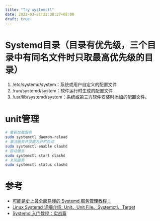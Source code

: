 ```yaml
---
title: "Try systemctl"
date: 2022-03-21T22:38:27+08:00
draft: true
---
```


# Systemd目录（目录有优先级，三个目录中有同名文件时只取最高优先级的目录）
1. /etc/systemd/system：系统或用户自定义的配置文件
2. /run/systemd/system：软件运行时生成的配置文件
3. /usr/lib/systemd/system：系统或第三方软件安装时添加的配置文件。


# unit管理
```bash
# 重新加载服务
sudo systemctl daemon-reload
# 激活服务并设置为开机启动
sudo systemctl enable clashd
# 启动服务
sudo systemctl start clashd
# 关闭服务
sudo systemctl status clashd
```


# 参考
* [可能是史上最全面易懂的 Systemd 服务管理教程！](https://cloud.tencent.com/developer/article/1516125)
* [Linux Systemd 详细介绍: Unit、Unit File、Systemctl、Target ](https://www.cnblogs.com/usmile/p/13065594.html)
* [Systemd 入门教程：实战篇](https://www.ruanyifeng.com/blog/2016/03/systemd-tutorial-part-two.html)
